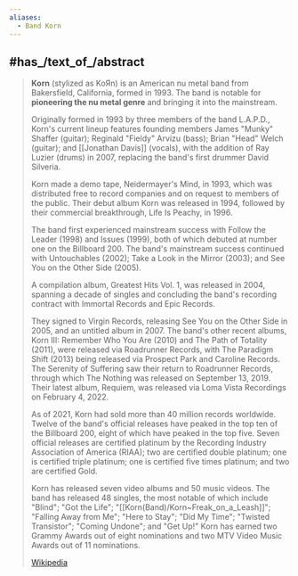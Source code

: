```yaml
---
aliases:
  - Band Korn
---
```


## #has_/text_of_/abstract 

> **Korn** (stylized as KoЯn) is an American nu metal band from Bakersfield, California, formed in 1993. 
> The band is notable for __pioneering the nu metal genre__ and bringing it into the mainstream.
>
> Originally formed in 1993 by three members of the band L.A.P.D., 
> Korn's current lineup features founding members James "Munky" Shaffer (guitar); 
> Reginald "Fieldy" Arvizu (bass); Brian "Head" Welch (guitar); and [[Jonathan Davis]] (vocals), 
> with the addition of Ray Luzier (drums) in 2007, replacing the band's first drummer David Silveria.
>
> Korn made a demo tape, Neidermayer's Mind, in 1993, 
> which was distributed free to record companies and on request to members of the public. 
> Their debut album Korn was released in 1994, 
> followed by their commercial breakthrough, Life Is Peachy, in 1996. 
> 
> The band first experienced mainstream success with Follow the Leader (1998) and Issues (1999), 
> both of which debuted at number one on the Billboard 200. 
> The band's mainstream success continued with Untouchables (2002); 
> Take a Look in the Mirror (2003); and See You on the Other Side (2005).
>
> A compilation album, Greatest Hits Vol. 1, was released in 2004, spanning a decade of singles 
> and concluding the band's recording contract with Immortal Records and Epic Records. 
> 
> They signed to Virgin Records, releasing See You on the Other Side in 2005, 
> and an untitled album in 2007. 
> The band's other recent albums, Korn III: Remember Who You Are (2010) 
> and The Path of Totality (2011), were released via Roadrunner Records, 
> with The Paradigm Shift (2013) being released via Prospect Park and Caroline Records. 
> The Serenity of Suffering saw their return to Roadrunner Records, 
> through which The Nothing was released on September 13, 2019. 
> Their latest album, Requiem, was released via Loma Vista Recordings on February 4, 2022.
>
> As of 2021, Korn had sold more than 40 million records worldwide. 
> Twelve of the band's official releases have peaked in the top ten of the Billboard 200, 
> eight of which have peaked in the top five. 
> Seven official releases are certified platinum by the Recording Industry Association of America (RIAA); 
> two are certified double platinum; one is certified triple platinum; 
> one is certified five times platinum; and two are certified Gold.
>
> Korn has released seven video albums and 50 music videos. 
> The band has released 48 singles, the most notable of which include "Blind"; "Got the Life"; 
> "[[Korn(Band)/Korn~Freak_on_a_Leash]]"; "Falling Away from Me"; "Here to Stay"; "Did My Time"; "Twisted Transistor"; "Coming Undone"; and "Get Up!" 
> Korn has earned two Grammy Awards out of eight nominations and two MTV Video Music Awards out of 11 nominations.
>
> [Wikipedia](https://en.wikipedia.org/wiki/Korn)



